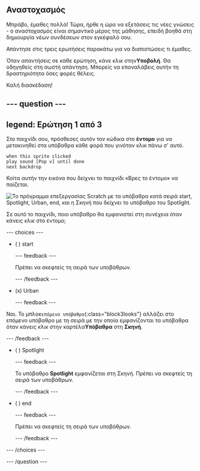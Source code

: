 ## Αναστοχασμός

Μπράβο, έμαθες πολλά! Τώρα, ήρθε η ώρα να εξετάσεις τις νέες γνώσεις - ο αναστοχασμός είναι σημαντικό μέρος της μάθησης, επειδή βοηθά στη δημιουργία νέων συνδέσεων στον εγκέφαλό σου.

Απάντησε στις τρεις ερωτήσεις παρακάτω για να διαπιστώσεις τι έμαθες.

Όταν απαντήσεις σε κάθε ερώτηση, κάνε κλικ στην**Υποβολή**. Θα οδηγηθείς στη σωστή απάντηση. Μπορείς να επαναλάβεις αυτήν τη δραστηριότητα όσες φορές θέλεις.

Καλή διασκέδαση!

--- question ---
---
legend: Ερώτηση 1 από 3
---

Στο παιχνίδι σου, πρόσθεσες αυτόν τον κώδικα στο **έντομο** για να μετακινηθεί στα υπόβαθρα κάθε φορά που γινόταν κλικ πάνω σ' αυτό.

```blocks3
when this sprite clicked
play sound [Pop v] until done
next backdrop
```

Κοίτα αυτήν την εικόνα που δείχνει το παιχνίδι «Βρες το έντομο» να παίζεται.

![Το πρόγραμμα επεξεργασίας Scratch με τα υπόβαθρα κατά σειρά start, Spotlight, Urban, end, και η Σκηνή που δείχνει το υπόβαθρο του Spotlight.](images/quiz1-backdrops.png)

Σε αυτό το παιχνίδι, ποιο υπόβαθρο θα εμφανιστεί στη συνέχεια όταν κάνεις κλικ στο έντομο;

--- choices ---

- ( ) start

  --- feedback ---

  Πρέπει να σκεφτείς τη σειρά των υποβάθρων.

  --- /feedback ---

- (x) Urban

  --- feedback ---

Ναι. Το μπλοκ`επόμενο υπόβαθρο`{:class="block3looks"} αλλάζει στο επόμενο υπόβαθρο με τη σειρά με την οποία εμφανίζονται τα υπόβαθρα όταν κάνεις κλικ στην καρτέλα**Υπόβαθρα** στη **Σκηνή**.

--- /feedback ---

- ( ) Spotlight

  --- feedback ---

  Το υπόβαθρο **Spotlight** εμφανίζεται στη Σκηνή. Πρέπει να σκεφτείς τη σειρά των υποβάθρων.

  --- /feedback ---

- ( ) end

  --- feedback ---

  Πρέπει να σκεφτείς τη σειρά των υποβάθρων.

  --- /feedback ---

--- /choices ---

--- /question ---
